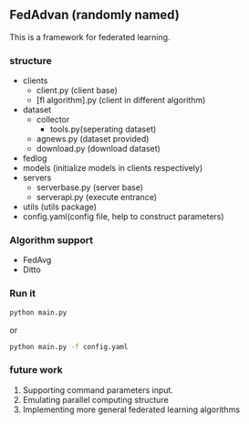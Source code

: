 ## FedAdvan (randomly named)
This is a framework for federated learning.

### structure
- clients
  - client.py (client base)
  - [fl algorithm].py (client in different algorithm)
- dataset
  - collector
    - tools.py(seperating dataset)
  - agnews.py (dataset provided)
  - download.py (download dataset)
- fedlog
- models (initialize models in clients respectively)
- servers
  - serverbase.py (server base)
  - serverapi.py (execute entrance)
- utils (utils package)
- config.yaml(config file, help to construct parameters)

### Algorithm support
- FedAvg
- Ditto

### Run it
```bash
python main.py
```
or
```bash
python main.py -f config.yaml
```

### future work
1. Supporting command parameters input.
2. Emulating parallel computing structure
3. Implementing more general federated learning algorithms